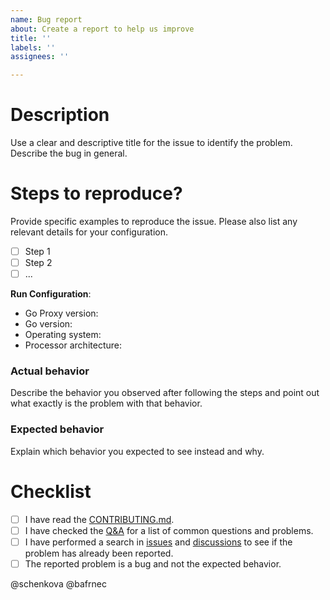 ```yaml
---
name: Bug report
about: Create a report to help us improve
title: ''
labels: ''
assignees: ''

---
```


# Description

Use a clear and descriptive title for the issue to identify the problem. Describe the bug in general.

# Steps to reproduce?

Provide specific examples to reproduce the issue. Please also list any relevant details for your configuration.

- [ ] Step 1
- [ ] Step 2
- [ ] ...

**Run Configuration**:
- Go Proxy version:
- Go version:
- Operating system:
- Processor architecture:

### Actual behavior

Describe the behavior you observed after following the steps and point out what exactly is the problem with that behavior.

### Expected behavior

Explain which behavior you expected to see instead and why.

# Checklist

- [ ] I have read the [CONTRIBUTING.md](https://github.com/livesport-tv/goproxy/blob/master/CONTRIBUTING.md).
- [ ] I have checked the [Q&A](https://github.com/livesport-tv/goproxy/discussions/categories/q-a) for a list of common questions and problems.
- [ ] I have performed a search in [issues](https://github.com/livesport-tv/goproxy/issues) and [discussions](https://github.com/livesport-tv/goproxy/discussions) to see if the problem has already been reported.
- [ ] The reported problem is a bug and not the expected behavior.

@schenkova @bafrnec
